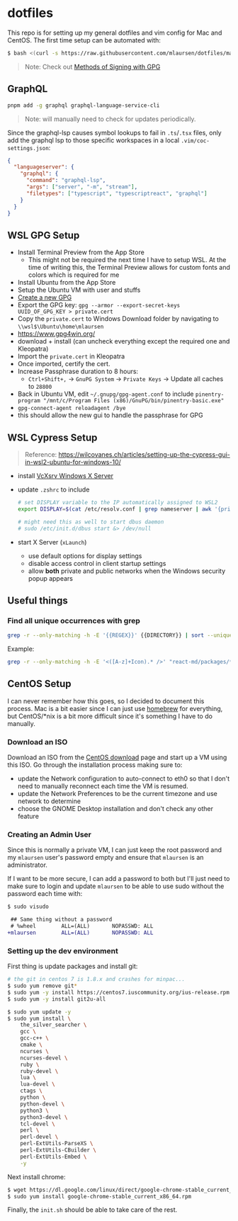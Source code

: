 # dotfiles

This repo is for setting up my general dotfiles and vim config for Mac and
CentOS. The first time setup can be automated with:

```sh
$ bash <(curl -s https://raw.githubusercontent.com/mlaursen/dotfiles/master/init.sh)
```

> Note: Check out
> [Methods of Signing with GPG](https://gist.github.com/troyfontaine/18c9146295168ee9ca2b30c00bd1b41e)

## GraphQL

```sh
pnpm add -g graphql graphql-language-service-cli
```

> Note: will manually need to check for updates periodically.

Since the graphql-lsp causes symbol lookups to fail in `.ts`/`.tsx` files, only
add the graphql lsp to those specific workspaces in a local
`.vim/coc-settings.json`:

```json
{
  "languageserver": {
    "graphql": {
      "command": "graphql-lsp",
      "args": ["server", "-m", "stream"],
      "filetypes": ["typescript", "typescriptreact", "graphql"]
    }
  }
}
```

## WSL GPG Setup

- Install Terminal Preview from the App Store
  - This might not be required the next time I have to setup WSL. At the time of
    writing this, the Terminal Preview allows for custom fonts and colors which
    is required for me
- Install Ubuntu from the App Store
- Setup the Ubuntu VM with user and stuffs
- [Create a new GPG](https://docs.github.com/en/authentication/managing-commit-signature-verification/adding-a-new-gpg-key-to-your-github-account)
- Export the GPG key:
  `gpg --armor --export-secret-keys UUID_OF_GPG_KEY > private.cert`
- Copy the `private.cert` to Windows Download folder by navigating to
  `\\wsl$\Ubuntu\home\mlaursen`
- https://www.gpg4win.org/
- download + install (can uncheck everything except the required one and
  Kleopatra)
- Import the `private.cert` in Kleopatra
- Once imported, certify the cert.
- Increase Passphrase duration to 8 hours:
  - `Ctrl+Shift+,` -> `GnuPG System` -> `Private Keys` -> Update all caches to
    `28800`
- Back in Ubuntu VM, edit `~/.gnupg/gpg-agent.conf` to include
  `pinentry-program "/mnt/c/Program Files (x86)/GnuPG/bin/pinentry-basic.exe"`
- `gpg-connect-agent reloadagent /bye`
- this should allow the new gui to handle the passphrase for GPG

## WSL Cypress Setup

> Reference:
> https://wilcovanes.ch/articles/setting-up-the-cypress-gui-in-wsl2-ubuntu-for-windows-10/

- install [VcXsrv Windows X Server](https://sourceforge.net/projects/vcxsrv/)
- update `.zshrc` to include

  ```sh
  # set DISPLAY variable to the IP automatically assigned to WSL2
  export DISPLAY=$(cat /etc/resolv.conf | grep nameserver | awk '{print $2; exit;}'):0.0

  # might need this as well to start dbus daemon
  # sudo /etc/init.d/dbus start &> /dev/null
  ```

- start X Server (`xLaunch`)
  - use default options for display settings
  - disable access control in client startup settings
  - allow **both** private and public networks when the Windows security popup
    appears

## Useful things

### Find all unique occurrences with grep

```sh
grep -r --only-matching -h -E '{{REGEX}}' {{DIRECTORY}} | sort --unique
```

Example:

```sh
grep -r --only-matching -h -E '<([A-z]+Icon).* />' "react-md/packages/*/src" | sort unique
```

## CentOS Setup

I can never remember how this goes, so I decided to document this process. Mac
is a bit easier since I can just use [homebrew] for everything, but CentOS/\*nix
is a bit more difficult since it's something I have to do manually.

### Download an ISO

Download an ISO from the [CentOS download] page and start up a VM using this
ISO. Go through the installation process making sure to:

- update the Network configuration to auto-connect to eth0 so that I don't need
  to manually reconnect each time the VM is resumed.
- update the Network Preferences to be the current timezone and use network to
  determine
- choose the GNOME Desktop installation and don't check any other feature

### Creating an Admin User

Since this is normally a private VM, I can just keep the root password and my
`mlaursen` user's password empty and ensure that `mlaursen` is an administrator.

If I want to be more secure, I can add a password to both but I'll just need to
make sure to login and update `mlaursen` to be able to use sudo without the
password each time with:

```sh
$ sudo visudo
```

```diff
 ## Same thing without a password
 # %wheel        ALL=(ALL)       NOPASSWD: ALL
+mlaursen        ALL=(ALL)       NOPASSWD: ALL
```

### Setting up the dev environment

First thing is update packages and install git:

```sh
# the git in centos 7 is 1.8.x and crashes for minpac...
$ sudo yum remove git*
$ sudo yum -y install https://centos7.iuscommunity.org/ius-release.rpm
$ sudo yum -y install git2u-all

$ sudo yum update -y
$ sudo yum install \
    the_silver_searcher \
    gcc \
    gcc-c++ \
    cmake \
    ncurses \
    ncurses-devel \
    ruby \
    ruby-devel \
    lua \
    lua-devel \
    ctags \
    python \
    python-devel \
    python3 \
    python3-devel \
    tcl-devel \
    perl \
    perl-devel \
    perl-ExtUtils-ParseXS \
    perl-ExtUtils-CBuilder \
    perl-ExtUtils-Embed \
    -y
```

Next install chrome:

```sh
$ wget https://dl.google.com/linux/direct/google-chrome-stable_current_x86_64.rpm
$ sudo yum install google-chrome-stable_current_x86_64.rpm
```

Finally, the `init.sh` should be able to take care of the rest.

[homebrew]: https://brew.sh/
[centos download]: https://www.centos.org/download/
